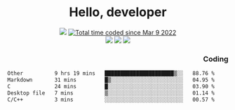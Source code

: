 # <div align='center' >Hello, developer</div>

<div align='center'>
  <a ><img src="https://img.shields.io/badge/dynamic/json?url=https%3A%2F%2Fapi.swo.moe%2Fstats%2Fgithub%2FFree-Aaron-Li&query=count&color=181717&label=GitHub&labelColor=282c34&logo=github&suffix=+follows&cacheSeconds=3600"></a>
  <a href="https://wakatime.com/@fe40087f-8eae-48dc-9950-ad0633db1591"><img src="https://wakatime.com/badge/user/fe40087f-8eae-48dc-9950-ad0633db1591.svg" alt="Total time coded since Mar 9 2022" /></a>
</div>
<div align='center'>
  <a><img src="https://img.shields.io/badge/Rookie-blue?style=plastic&logo=c&logoColor=blue&labelColor=F5B7DB"></a>
  <a><img src="https://img.shields.io/badge/Rookie-blue?style=plastic&logo=c%2B%2B&logoColor=blue&labelColor=F5B7DB"></a> 
  <a><img src="https://img.shields.io/badge/Rookie-blue?style=plastic&logo=python&logoColor=blue&labelColor=F5B7DB"></a> 
</div>

<div align='right'>
  <h3>Coding</h3>
</div>

<!--START_SECTION:waka-->

```txt
Other          9 hrs 19 mins   ██████████████████████▒░░   88.76 %
Markdown       31 mins         █▒░░░░░░░░░░░░░░░░░░░░░░░   04.95 %
C              24 mins         █░░░░░░░░░░░░░░░░░░░░░░░░   03.90 %
Desktop file   7 mins          ▒░░░░░░░░░░░░░░░░░░░░░░░░   01.14 %
C/C++          3 mins          ░░░░░░░░░░░░░░░░░░░░░░░░░   00.57 %
```

<!--END_SECTION:waka-->




